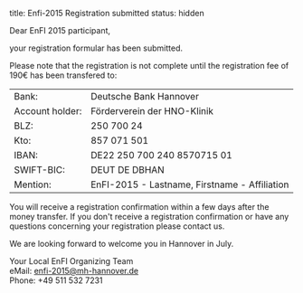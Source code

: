 title: Enfi-2015 Registration submitted
status: hidden

Dear EnFI 2015 participant,

your registration formular has been submitted.

Please note that the registration is not complete until the registration fee of 190€ has been transfered to:
	
|||
|---|---|
| Bank:| Deutsche Bank Hannover|
| Account holder:| Förderverein der HNO-Klinik|
| BLZ:| 250 700 24|
| Kto:| 857 071 501|
| IBAN:| DE22 250 700 240 8570715 01|
| SWIFT-BIC:| DEUT DE DBHAN|
| Mention:| EnFI-2015 - Lastname, Firstname - Affiliation|

You will receive a registration confirmation within a few days after the money transfer. If you don't receive a registration confirmation or have any questions concerning your registration please contact us. 

We are looking forward to welcome you in Hannover in July.

Your Local EnFI Organizing Team   
eMail: enfi-2015@mh-hannover.de   
Phone: +49 511 532 7231
